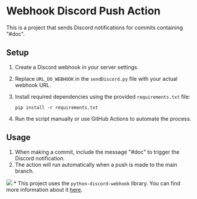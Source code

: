 # Webhook Discord Push Action

This is a project that sends Discord notifications for commits containing "#doc".

## Setup

1. Create a Discord webhook in your server settings.
2. Replace `URL_DO_WEBHOOK` in the `sendDiscord.py` file with your actual webhook URL.
3. Install required dependencies using the provided `requirements.txt` file:
   
    ```
    pip install -r requirements.txt
    ```
5. Run the script manually or use GitHub Actions to automate the process.

## Usage

1. When making a commit, include the message "#doc" to trigger the Discord notification.
2. The action will run automatically when a push is made to the main branch.

<img src="https://img.shields.io/badge/NOTE-DC143C?=for-the-badge&logo=&logoColor=white"> * This project uses the `python-discord-webhook` library. You can find more information about it [here](https://github.com/lovvskillz/python-discord-webhook).
